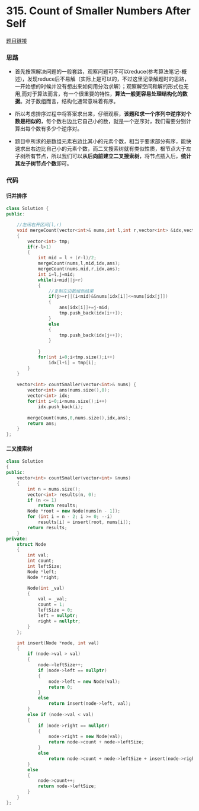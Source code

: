 # 315. Count of Smaller Numbers After Self

[题目链接](https://leetcode.com/problems/count-of-smaller-numbers-after-self/)


### 思路
* 首先按照解决问题的一般套路，观察问题可不可以reduce(参考算法笔记-概述)，发现reduce后不易解（实际上是可以的，不过这里记录解题时的思路，一开始想的时候并没有想出来如何用分治求解）；观察解空间和解的形式也无用,而对于算法而言，有一个很重要的特性，**算法一般更容易处理结构化的数据**。对于数组而言，结构化通常意味着有序。

* 所以考虑排序过程中将答案求出来，仔细观察，**该题和求一个序列中逆序对个数是相似的**，每个数右边比它自己小的数，就是一个逆序对，我们需要分别计算出每个数有多少个逆序对。
*  题目中所求的是数组元素右边比其小的元素个数，相当于要求部分有序，能快速求出右边比自己小的元素个数，而二叉搜索树就有类似性质，根节点大于左子树所有节点，所以我们可以**从后向前建立二叉搜索树**，将节点插入后，**统计其左子树节点个数**即可。

### 代码

#### 归并排序



```cpp
class Solution {
public:

    //左闭右开区间[l,r)
    void mergeCount(vector<int>& nums,int l,int r,vector<int> &idx,vector<int> &ans)
    {
        vector<int> tmp;
        if(r-l>1)
        {
            int mid = l + (r-l)/2;
            mergeCount(nums,l,mid,idx,ans);
            mergeCount(nums,mid,r,idx,ans);
            int i=l,j=mid;
            while(i<mid||j<r)
            {
                //复制左边数组到结果
                if(j>=r||(i<mid)&&nums[idx[i]]<=nums[idx[j]])
                {
                    ans[idx[i]]+=j-mid;
                    tmp.push_back(idx[i++]);
                }
                else
                {
                    tmp.push_back(idx[j++]);
                }
                    
            }
            for(int i=0;i<tmp.size();i++)
                idx[l+i] = tmp[i];
        }
    }
    
    vector<int> countSmaller(vector<int>& nums) {
        vector<int> ans(nums.size(),0);
        vector<int> idx;
        for(int i=0;i<nums.size();i++)
            idx.push_back(i);
        
        mergeCount(nums,0,nums.size(),idx,ans);
        return ans;
    }
};
```



#### 二叉搜索树


```cpp
class Solution
{
public:
    vector<int> countSmaller(vector<int> &nums)
    {
        int n = nums.size();
        vector<int> results(n, 0);
        if (n <= 1)
            return results;
        Node *root = new Node(nums[n - 1]);
        for (int i = n - 2; i >= 0; --i)
            results[i] = insert(root, nums[i]);
        return results;
    }
private:
    struct Node
    {
        int val;
        int count;
        int leftSize;
        Node *left;
        Node *right;

        Node(int _val)
        {
            val = _val;
            count = 1;
            leftSize = 0;
            left = nullptr;
            right = nullptr;
        }
    };

    int insert(Node *node, int val)
    {
        if (node->val > val)
        {
            node->leftSize++;
            if (node->left == nullptr)
            {
                node->left = new Node(val);
                return 0;
            }
            else
                return insert(node->left, val);
        }
        else if (node->val < val)
        {
            if (node->right == nullptr)
            {
                node->right = new Node(val);
                return node->count + node->leftSize;
            }
            else
                return node->count + node->leftSize + insert(node->right, val);
        }
        else
        {
            node->count++;
            return node->leftSize;
        }
    }
};

```